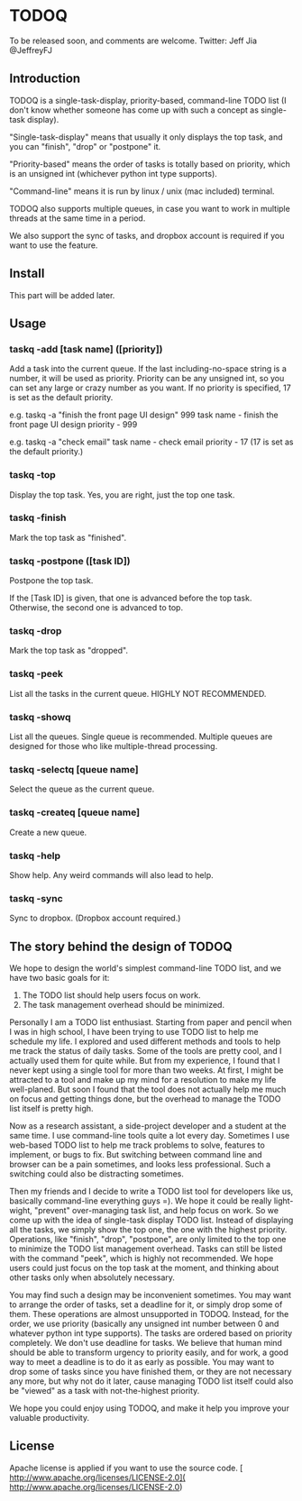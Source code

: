 # TODOQ

To be released soon, and comments are welcome. Twitter: Jeff Jia @JeffreyFJ

## Introduction

TODOQ is a single-task-display, priority-based, command-line TODO list (I don't know whether someone has come up with such a concept as 
single-task display).

"Single-task-display" means that usually it only displays the top task, and you can "finish", "drop" or "postpone" it.

"Priority-based" means the order of tasks is totally based on priority, which is an unsigned int (whichever python int type supports).

"Command-line" means it is run by linux / unix (mac included) terminal.

TODOQ also supports multiple queues, in case you want to work in multiple threads at the same time in a period.

We also support the sync of tasks, and dropbox account is required if you want to use the feature.
 
## Install

This part will be added later.

## Usage

### taskq -add [task name] \([priority]\)

Add a task into the current queue. If the last including-no-space string is a number, it will be used as priority.
Priority can be any unsigned int, so you can set any large or crazy number as you want. If no priority is specified, 17
is set as the default priority.

e.g. 
taskq -a "finish the front page UI design" 999
task name - finish the front page UI design
priority - 999

e.g. 
taskq -a "check email"
task name - check email
priority - 17 (17 is set as the default priority.)


### taskq -top
Display the top task. Yes, you are right, just the top one task.

### taskq -finish
Mark the top task as "finished".

### taskq -postpone ([task ID])
Postpone the top task.

If the [Task ID] is given, that one is advanced before the top task. Otherwise, the second one is advanced to top.

### taskq -drop
Mark the top task as "dropped".

### taskq -peek
List all the tasks in the current queue. HIGHLY NOT RECOMMENDED.

### taskq -showq
List all the queues. Single queue is recommended. Multiple queues are designed for those
who like multiple-thread processing.

### taskq -selectq [queue name]
Select the queue as the current queue.

### taskq -createq [queue name]
Create a new queue.

### taskq -help
Show help. Any weird commands will also lead to help.

### taskq -sync
Sync to dropbox. (Dropbox account required.)

## The story behind the design of TODOQ

We hope to design the world's simplest command-line TODO list, and we have two basic goals for it:
1. The TODO list should help users focus on work.
2. The task management overhead should be minimized.

Personally I am a TODO list enthusiast. Starting from paper and pencil when I was in high school, I have been trying to use
TODO list to help me schedule my life. I explored and used different methods and tools to help me track the status of
daily tasks. Some of the tools are pretty cool, and I actually used them for quite while. But from my experience, I found that I
never kept using a single tool for more than two weeks. At first, I might be attracted to a tool and make up my mind for a resolution
to make my life well-planed. But soon I found that the tool does not actually help me much on focus and getting things done, but the
overhead to manage the TODO list itself is pretty high.

Now as a research assistant, a side-project developer and a student at the same time. I use command-line tools quite a lot every day.
Sometimes I use web-based TODO list to help me track problems to solve, features to implement, or bugs to fix. But switching between
command line and browser can be a pain sometimes, and looks less professional. Such a switching could also be distracting sometimes.

Then my friends and I decide to write a TODO list tool for developers like us, basically command-line everything guys =). We hope it 
could be really light-wight, "prevent" over-managing task list, and help focus on work. So we come up with the idea of single-task
display TODO list. Instead of displaying all the tasks, we simply show the top one, the one with the highest priority. Operations,
like "finish", "drop", "postpone", are only limited to the top one to minimize the TODO list management overhead. Tasks can still be
listed with the command "peek", which is highly not recommended. We hope users could just focus on the top task at the moment, and thinking
about other tasks only when absolutely necessary.

You may find such a design may be inconvenient sometimes. You may want to arrange the order of tasks, set a deadline for it, or simply drop
some of them. These operations are almost unsupported in TODOQ. Instead, for the order, we use priority (basically any unsigned int number between
0 and whatever python int type supports). The tasks are ordered based on priority completely. We don't use deadline for tasks. We believe that
human mind should be able to transform urgency to priority easily, and for work, a good way to meet a deadline is to do it as early as possible.
You may want to drop some of tasks since you have finished them, or they are not necessary any more, but why not do it later, cause managing TODO
list itself could also be "viewed" as a task with not-the-highest priority.

We hope you could enjoy using TODOQ, and make it help you improve your valuable productivity.


## License
Apache license is applied if you want to use the source code.
[ http://www.apache.org/licenses/LICENSE-2.0](
http://www.apache.org/licenses/LICENSE-2.0)
